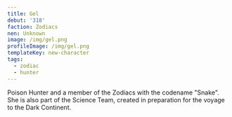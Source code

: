 ```yaml
---
title: Gel
debut: '318'
faction: Zodiacs
nen: Unknown
image: /img/gel.png
profileImage: /img/gel.png
templateKey: new-character
tags:
  - zodiac
  - hunter
---
```

Poison Hunter and a member of the Zodiacs with the codename "Snake". She is also part of the Science Team, created in preparation for the voyage to the Dark Continent.
